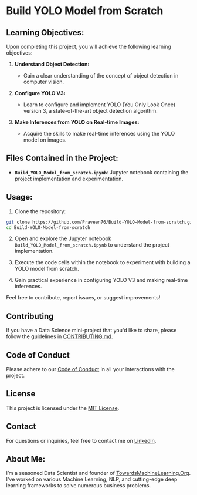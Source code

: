 # Build YOLO Model from Scratch

## Learning Objectives:

Upon completing this project, you will achieve the following learning objectives:

1. **Understand Object Detection:**
    - Gain a clear understanding of the concept of object detection in computer vision.

2. **Configure YOLO V3:**
    - Learn to configure and implement YOLO (You Only Look Once) version 3, a state-of-the-art object detection algorithm.

3. **Make Inferences from YOLO on Real-time Images:**
    - Acquire the skills to make real-time inferences using the YOLO model on images.

## Files Contained in the Project:

- **`Build_YOLO_Model_from_scratch.ipynb`**: Jupyter notebook containing the project implementation and experimentation.

## Usage:

1. Clone the repository:

```bash
git clone https://github.com/Praveen76/Build-YOLO-Model-from-scratch.git
cd Build-YOLO-Model-from-scratch
```

2. Open and explore the Jupyter notebook `Build_YOLO_Model_from_scratch.ipynb` to understand the project implementation.

3. Execute the code cells within the notebook to experiment with building a YOLO model from scratch.

4. Gain practical experience in configuring YOLO V3 and making real-time inferences.

Feel free to contribute, report issues, or suggest improvements!

## Contributing

If you have a Data Science mini-project that you'd like to share, please follow the guidelines in [CONTRIBUTING.md](https://github.com/Praveen76/Data-Science-Mini-Projects/blob/main/contributing.md).

## Code of Conduct
Please adhere to our [Code of Conduct](https://github.com/Praveen76/Data-Science-Mini-Projects/blob/main/CODE_OF_CONDUCT.md) in all your interactions with the project.

## License

This project is licensed under the [MIT License](LICENSE).

## Contact

For questions or inquiries, feel free to contact me on [Linkedin](https://www.linkedin.com/in/praveen-kumar-anwla-49169266/).

## **About Me**:
I’m a seasoned Data Scientist and founder of [TowardsMachineLearning.Org](https://towardsmachinelearning.org/). I've worked on various Machine Learning, NLP, and cutting-edge deep learning frameworks to solve numerous business problems.
